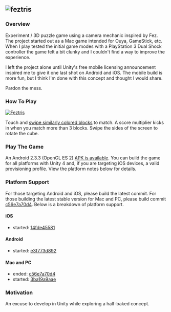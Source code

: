 ![feztris](https://raw.github.com/chadpaulson/feztris/master/Assets/splash.png)
---

### Overview

Experiment / 3D puzzle game using a camera mechanic inspired by Fez.  The project started out as a Mac game intended for Ouya, GameStick, etc. When I play tested the initial game modes with a PlayStation 3 Dual Shock controller the game felt a bit clunky and I couldn't find a way to improve the experience.

I left the project alone until Unity's free mobile licensing announcement inspired me to give it one last shot on Android and iOS.  The mobile build is more fun, but I think I'm done with this concept and thought I would share.

Pardon the mess.


### How To Play

[![Feztris](http://i.imgur.com/2EVnB94.gif "Feztris running on iPhone Simulator")](http://www.youtube.com/watch?v=e7X4KEylbpc)

Touch and [swipe similarly colored blocks](http://www.youtube.com/watch?v=e7X4KEylbpc) to match. A score multiplier kicks in when you match more than 3 blocks.  Swipe the sides of the screen to rotate the cube.


### Play The Game

An Android 2.3.3 (OpenGL ES 2) [APK is available](https://raw.github.com/chadpaulson/feztris/master/feztris-v0.1.apk). You can build the game for all platforms with Unity 4 and, if you are targeting iOS devices, a valid provisioning profile.  View the platform notes below for details.


### Platform Support

For those targeting Android and iOS, please build the latest commit.  For those building the latest stable version for Mac and PC, please build commit [c56e7a70d4](https://github.com/chadpaulson/feztris/commit/c56e7a70d4d7b3fb63244f460e725697e7a8e4ac).  Below is a breakdown of platform support.


#### iOS

* started: [14fde45581](https://github.com/chadpaulson/feztris/commit/14fde455818033f64e85c99413df3685cb8f930b)

#### Android

* started: [e3f773d892](https://github.com/chadpaulson/feztris/commit/e3f773d8924d7e3c11decf56ffcbae41a4bb47f8)

#### Mac and PC

* ended: [c56e7a70d4](https://github.com/chadpaulson/feztris/commit/c56e7a70d4d7b3fb63244f460e725697e7a8e4ac)
* started: [3ba19a9aae](https://github.com/chadpaulson/feztris/commit/3ba19a9aae7fb2a1272828b7c25a1ed347676b2a)



### Motivation

An excuse to develop in Unity while exploring a half-baked concept.

